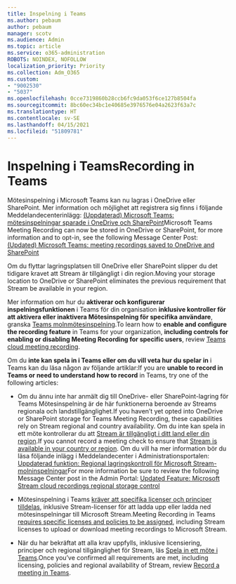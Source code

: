 ```yaml
---
title: Inspelning i Teams
ms.author: pebaum
author: pebaum
manager: scotv
ms.audience: Admin
ms.topic: article
ms.service: o365-administration
ROBOTS: NOINDEX, NOFOLLOW
localization_priority: Priority
ms.collection: Adm_O365
ms.custom:
- "9002530"
- "5037"
ms.openlocfilehash: 0cce7319860b28ccb6fc9da053f6ce127b8504fa
ms.sourcegitcommit: 8bc60ec34bc1e40685e3976576e04a2623f63a7c
ms.translationtype: HT
ms.contentlocale: sv-SE
ms.lasthandoff: 04/15/2021
ms.locfileid: "51809781"
---
```

# <a name="recording-in-teams"></a><span data-ttu-id="1516b-102">Inspelning i Teams</span><span class="sxs-lookup"><span data-stu-id="1516b-102">Recording in Teams</span></span>

<span data-ttu-id="1516b-103">Mötesinspelning i Microsoft Teams kan nu lagras i OneDrive eller SharePoint. Mer information och möjlighet att registrera sig finns i följande Meddelandecenterinlägg: [(Uppdaterad) Microsoft Teams: mötesinspelningar sparade i OneDrive och SharePoint](https://portal.microsoft.com/Adminportal/Home?ref=MessageCenter&id=MC222640)</span><span class="sxs-lookup"><span data-stu-id="1516b-103">Microsoft Teams Meeting Recording can now be stored in OneDrive or SharePoint, for more information and to opt-in, see the following Message Center Post: [(Updated) Microsoft Teams: meeting recordings saved to OneDrive and SharePoint](https://portal.microsoft.com/Adminportal/Home?ref=MessageCenter&id=MC222640)</span></span>

<span data-ttu-id="1516b-104">Om du flyttar lagringsplatsen till OneDrive eller SharePoint slipper du det tidigare kravet att Stream är tillgängligt i din region.</span><span class="sxs-lookup"><span data-stu-id="1516b-104">Moving your storage location to OneDrive or SharePoint eliminates the previous requirement that Stream be available in your region.</span></span>

<span data-ttu-id="1516b-105">Mer information om hur du **aktiverar och konfigurerar inspelningsfunktionen** i Teams för din organisation **inklusive kontroller för att aktivera eller inaktivera Mötesinspelning för specifika användare**, granska [Teams molnmötesinspelning](https://docs.microsoft.com/microsoftteams/cloud-recording).</span><span class="sxs-lookup"><span data-stu-id="1516b-105">To learn how to **enable and configure the recording feature** in Teams for your organization, **including controls for enabling or disabling Meeting Recording for specific users**, review [Teams cloud meeting recording](https://docs.microsoft.com/microsoftteams/cloud-recording).</span></span>

<span data-ttu-id="1516b-106">Om du **inte kan spela in i Teams eller om du vill veta hur du spelar in** i Teams kan du läsa någon av följande artiklar:</span><span class="sxs-lookup"><span data-stu-id="1516b-106">If you are **unable to record in Teams or need to understand how to record** in Teams, try one of the following articles:</span></span>

- <span data-ttu-id="1516b-107">Om du ännu inte har anmält dig till OneDrive- eller SharePoint-lagring för Teams Mötesinspelning är de här funktionerna beroende av Streams regionala och landstillgänglighet.</span><span class="sxs-lookup"><span data-stu-id="1516b-107">If you haven’t yet opted into OneDrive or SharePoint storage for Teams Meeting Recording, these capabilities rely on Stream regional and country availability.</span></span> <span data-ttu-id="1516b-108">Om du inte kan spela in ett möte kontrollerar du att [Stream är tillgängligt i ditt land eller din region](https://docs.microsoft.com/stream/faq#which-regions-does-microsoft-stream-host-my-data-in).</span><span class="sxs-lookup"><span data-stu-id="1516b-108">If you cannot record a meeting check to ensure that [Stream is available in your country or region](https://docs.microsoft.com/stream/faq#which-regions-does-microsoft-stream-host-my-data-in).</span></span> <span data-ttu-id="1516b-109">Om du vill ha mer information bör du läsa följande inlägg i Meddelandecenter i Administrationsportalen: [Uppdaterad funktion: Regional lagringskontroll för Microsoft Stream-molninspelningar](https://admin.microsoft.com/AdminPortal/Home#/MessageCenter?id=MC214327)</span><span class="sxs-lookup"><span data-stu-id="1516b-109">For more information be sure to review the following Message Center post in the Admin Portal: [Updated Feature: Microsoft Stream cloud recordings regional storage control](https://admin.microsoft.com/AdminPortal/Home#/MessageCenter?id=MC214327)</span></span>

- <span data-ttu-id="1516b-110">Mötesinspelning i Teams [kräver att specifika licenser och principer tilldelas](https://docs.microsoft.com/microsoftteams/cloud-recording#prerequisites-for-teams-cloud-meeting-recording), inklusive Stream-licenser för att ladda upp eller ladda ned mötesinspelningar till Microsoft Stream.</span><span class="sxs-lookup"><span data-stu-id="1516b-110">Meeting Recording in Teams [requires specific licenses and policies to be assigned](https://docs.microsoft.com/microsoftteams/cloud-recording#prerequisites-for-teams-cloud-meeting-recording), including Stream licenses to upload or download meeting recordings to Microsoft Stream.</span></span>

- <span data-ttu-id="1516b-111">När du har bekräftat att alla krav uppfylls, inklusive licensiering, principer och regional tillgänglighet för Stream, läs [Spela in ett möte i Teams](https://support.office.com/article/34dfbe7f-b07d-4a27-b4c6-de62f1348c24).</span><span class="sxs-lookup"><span data-stu-id="1516b-111">Once you’ve confirmed all requirements are met, including licensing, policies and regional availability of Stream, review [Record a meeting in Teams](https://support.office.com/article/34dfbe7f-b07d-4a27-b4c6-de62f1348c24).</span></span>
